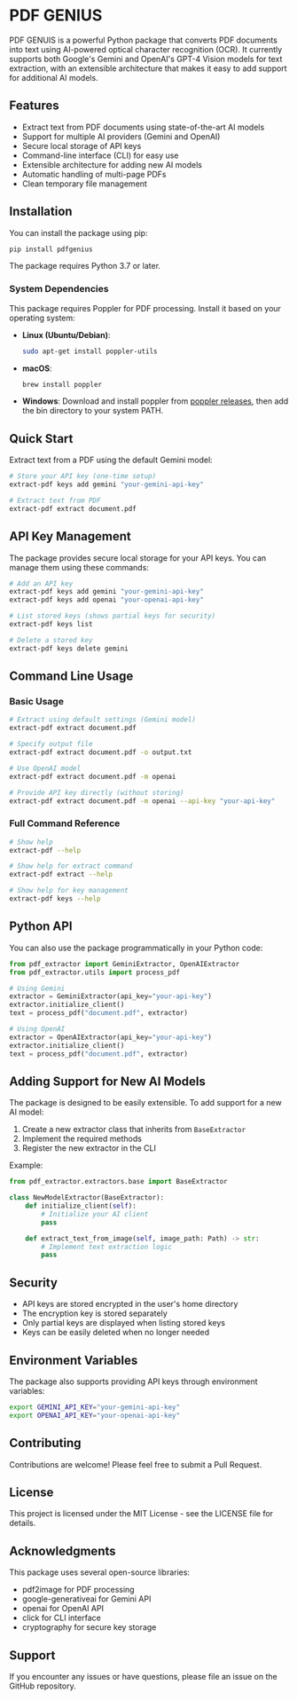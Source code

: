 # PDF GENIUS

PDF GENUIS is a powerful Python package that converts PDF documents into text using AI-powered optical character recognition (OCR). It currently supports both Google's Gemini and OpenAI's GPT-4 Vision models for text extraction, with an extensible architecture that makes it easy to add support for additional AI models.

## Features

- Extract text from PDF documents using state-of-the-art AI models
- Support for multiple AI providers (Gemini and OpenAI)
- Secure local storage of API keys
- Command-line interface (CLI) for easy use
- Extensible architecture for adding new AI models
- Automatic handling of multi-page PDFs
- Clean temporary file management

## Installation

You can install the package using pip:

```bash
pip install pdfgenius
```

The package requires Python 3.7 or later.

### System Dependencies

This package requires Poppler for PDF processing. Install it based on your operating system:

- **Linux (Ubuntu/Debian)**:

  ```bash
  sudo apt-get install poppler-utils
  ```

- **macOS**:

  ```bash
  brew install poppler
  ```

- **Windows**:
  Download and install poppler from [poppler releases](http://blog.alivate.com.au/poppler-windows/), then add the bin directory to your system PATH.

## Quick Start

Extract text from a PDF using the default Gemini model:

```bash
# Store your API key (one-time setup)
extract-pdf keys add gemini "your-gemini-api-key"

# Extract text from PDF
extract-pdf extract document.pdf
```

## API Key Management

The package provides secure local storage for your API keys. You can manage them using these commands:

```bash
# Add an API key
extract-pdf keys add gemini "your-gemini-api-key"
extract-pdf keys add openai "your-openai-api-key"

# List stored keys (shows partial keys for security)
extract-pdf keys list

# Delete a stored key
extract-pdf keys delete gemini
```

## Command Line Usage

### Basic Usage

```bash
# Extract using default settings (Gemini model)
extract-pdf extract document.pdf

# Specify output file
extract-pdf extract document.pdf -o output.txt

# Use OpenAI model
extract-pdf extract document.pdf -m openai

# Provide API key directly (without storing)
extract-pdf extract document.pdf -m openai --api-key "your-api-key"
```

### Full Command Reference

```bash
# Show help
extract-pdf --help

# Show help for extract command
extract-pdf extract --help

# Show help for key management
extract-pdf keys --help
```

## Python API

You can also use the package programmatically in your Python code:

```python
from pdf_extractor import GeminiExtractor, OpenAIExtractor
from pdf_extractor.utils import process_pdf

# Using Gemini
extractor = GeminiExtractor(api_key="your-api-key")
extractor.initialize_client()
text = process_pdf("document.pdf", extractor)

# Using OpenAI
extractor = OpenAIExtractor(api_key="your-api-key")
extractor.initialize_client()
text = process_pdf("document.pdf", extractor)
```

## Adding Support for New AI Models

The package is designed to be easily extensible. To add support for a new AI model:

1. Create a new extractor class that inherits from `BaseExtractor`
2. Implement the required methods
3. Register the new extractor in the CLI

Example:

```python
from pdf_extractor.extractors.base import BaseExtractor

class NewModelExtractor(BaseExtractor):
    def initialize_client(self):
        # Initialize your AI client
        pass

    def extract_text_from_image(self, image_path: Path) -> str:
        # Implement text extraction logic
        pass
```

## Security

- API keys are stored encrypted in the user's home directory
- The encryption key is stored separately
- Only partial keys are displayed when listing stored keys
- Keys can be easily deleted when no longer needed

## Environment Variables

The package also supports providing API keys through environment variables:

```bash
export GEMINI_API_KEY="your-gemini-api-key"
export OPENAI_API_KEY="your-openai-api-key"
```

## Contributing

Contributions are welcome! Please feel free to submit a Pull Request.

## License

This project is licensed under the MIT License - see the LICENSE file for details.

## Acknowledgments

This package uses several open-source libraries:

- pdf2image for PDF processing
- google-generativeai for Gemini API
- openai for OpenAI API
- click for CLI interface
- cryptography for secure key storage

## Support

If you encounter any issues or have questions, please file an issue on the GitHub repository.

```

```
